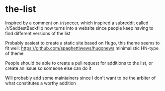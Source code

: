 # the-list
Inspired by a comment on /r/soccer, which inspired a subreddit called /r/SaddestBackflip now turns into a website since people keep having to find different versions of the list

Probably easiest to create a static site based on Hugo, this theme seems to fit well: https://github.com/spaghettiwews/hugonews minimalistic HN-type of theme

People should be able to create a pull request for additions to the list, or create an issue so someone else can do it

Will probably add some maintainers since I don't want to be the arbiter of what constitutes a worthy addition
